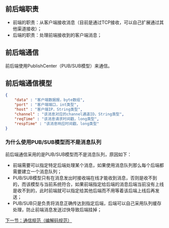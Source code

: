 ## 前后端职责
- 前端的职责：从客户端接收消息（目前是通过TCP接收，可以自己扩展通过其他渠道接收）；
- 后端的职责：处理前端接收到的客户端消息；

## 前后端通信
前后端使用PublishCenter（PUB/SUB模型）来通信。

## 前后端通信模型
```json
{
    "data" : "客户端数据报，byte数组",
    "port" : "客户端端口，int类型",
    "host" : "客户端IP，String类型",
    "channel" : "该消息对应的channel通道ID，String类型",
    "reqTime" : "该消息请求时间戳，long类型",
    "respTime" : "该消息响应时间戳，long类型"
}
```

### 为什么使用PUB/SUB模型而不是消息队列
前后端通信采用的是PUB/SUB模型而不是消息队列，原因如下：
- 前端需要可以指定特定后端处理某个消息，如果使用消息队列那么每个后端都需要建立一个消息队列；
- PUB/SUB模型只有在消息发出时接收端在线才能收到消息，否则是收不到的，而该模型与当前系统符合，如果前端指定给后端的消息后端当前没有上线是收不到的，此时前端就可以指定给其他后端而不用等着该后端上线后再发送；
- PUB/SUB只是负责将消息正确传达到指定后端，后端可以自己采用队列缓存处理，防止前端消息发送过快导致后端挂掉；

[下一节：通信规范（编解码规范）](codec.md)